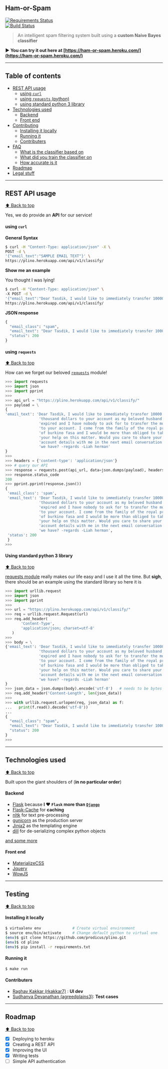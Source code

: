 <h2>Ham-or-Spam</h2>

[![Requirements Status](https://requires.io/github/inderpartap/ham-or-spam/requirements.svg?branch=master)](https://requires.io/github/inderpartap/ham-or-spam/requirements/?branch=master)
<br>
[![Build Status](https://travis-ci.org/inderpartap/ham-or-spam.svg?branch=master)](https://travis-ci.org/inderpartap/ham-or-spam)

> An intelligent spam filtering system built using a **custom Naive Bayes classifier**

**:arrow_forward: You can try it out here at [https://ham-or-spam.heroku.com/](https://ham-or-spam.heroku.com/)**

***

## Table of contents

- [REST API usage](#rest-api-usage)
    - [using `curl`](#using-curl)
    - [using `requests` (python)](#using-requests)
    - [using standard python 3 library](#using-standard-python-3-library)
- [Technologies used](#technologies-used)
    - [Backend](#backend)
    - [Front end](#front-end)
- [Contributing](#contributing)
    - [Installing it locally](#installing-it-locally)
    - [Running it](#running-it)
    - [Contributers](#contributers)
- [FAQ](#faq)
    - [What is the classifier based on](#what-is-the-classifier-based-on)
    - [What did you train the classifier on](#what-did-you-train-the-classifier-on)
    - [How accurate is it](#how-accurate-is-it)
- [Roadmap](#roadmap)
- [Legal stuff](#legal-stuff)

***

## REST API usage
[:arrow_up: Back to top](#table-of-contents)

Yes, we do provide an **API** for our service!

#### using `curl`

**General Syntax**

```bash
$ curl -H "Content-Type: application/json" -X \
POST -d \
'{"email_text":"SAMPLE EMAIL TEXT"}' \
https://plino.herokuapp.com/api/v1/classify/
```

**Show me an example**

You thought I was lying!

```bash
$ curl -H "Content-Type: application/json" \
-X POST -d \
'{"email_text":"Dear Tasdik, I would like to immediately transfer 10000 thousand dollars to your account as my beloved husband has expired and I have nobody to ask for to transfer the money to your account. I come from the family of the royal prince of burkino fasa and I would be more than obliged to take your help on this matter. Would you care to share your bank account details with me in the next email conversation that we have? -regards -Liah herman"}' \
https://plino.herokuapp.com/api/v1/classify/
```

**JSON response**

```python
{
  "email_class": "spam", 
  "email_text": "Dear Tasdik, I would like to immediately transfer 10000 thousand dollars to your account as my beloved husband has expired and I have nobody to ask for to transfer the money to your account. I come from the family of the royal prince of burkino fasa and I would be more than obliged to take your help on this matter. Would you care to share your bank account details with me in the next email conversation that we have? -regards -Liah herman", 
  "status": 200
}
```

#### using `requests`
[:arrow_up: Back to top](#table-of-contents)

How can we forget our beloved [`requests`](https://github.com/kennethreitz/requests) module!

```python
>>> import requests
>>> import json
>>> import pprint
>>>
>>> api_url = "https://plino.herokuapp.com/api/v1/classify/"
>>> payload = \
{
'email_text': 'Dear Tasdik, I would like to immediately transfer 10000 '
               'thousand dollars to your account as my beloved husband has '
               'expired and I have nobody to ask for to transfer the money '
               'to your account. I come from the family of the royal prince '
               'of burkino fasa and I would be more than obliged to take '
               'your help on this matter. Would you care to share your bank '
               'account details with me in the next email conversation that '
               'we have? -regards -Liah herman'
}
>>>
>>> headers = {'content-type': 'application/json'}
>>> # query our API
>>> response = requests.post(api_url, data=json.dumps(payload), headers=headers)
>>> response.status_code
200
>>> pprint.pprint(response.json())
{
 'email_class': 'spam',
 'email_text': 'Dear Tasdik, I would like to immediately transfer 10000 '
               'thousand dollars to your account as my beloved husband has '
               'expired and I have nobody to ask for to transfer the money '
               'to your account. I come from the family of the royal prince '
               'of burkino fasa and I would be more than obliged to take '
               'your help on this matter. Would you care to share your bank '
               'account details with me in the next email conversation that '
               'we have? -regards -Liah herman',
 'status': 200
 }
>>> 
```

#### Using standard python 3 library
[:arrow_up: Back to top](#table-of-contents)

[requests module](https://github.com/kennethreitz/requests) really makes our life easy and I use it all the time. But **sigh**, there should be an example using the standard library so here it is

```python
>>> import urllib.request
>>> import json
>>> import pprint 
>>>
>>> url = "https://plino.herokuapp.com/api/v1/classify/"
>>> req = urllib.request.Request(url)
>>> req.add_header(
       'Content-Type',
       'application/json; charset=utf-8'
   )
>>>
>>> body = \
{'email_text': 'Dear Tasdik, I would like to immediately transfer 10000 '
               'thousand dollars to your account as my beloved husband has '
               'expired and I have nobody to ask for to transfer the money '
               'to your account. I come from the family of the royal prince '
               'of burkino fasa and I would be more than obliged to take '
               'your help on this matter. Would you care to share your bank '
               'account details with me in the next email conversation that '
               'we have? -regards -Liah herman'
}
>>> json_data = json.dumps(body).encode('utf-8')   # needs to be bytes
>>> req.add_header('Content-Length', len(json_data))
>>>
>>> with urllib.request.urlopen(req, json_data) as f:
...   print(f.read().decode('utf-8'))
... 
{
  "email_class": "spam", 
  "email_text": "Dear Tasdik, I would like to immediately transfer 10000 thousand dollars to your account as my beloved husband has expired and I have nobody to ask for to transfer the money to your account. I come from the family of the royal prince of burkino fasa and I would be more than obliged to take your help on this matter. Would you care to share your bank account details with me in the next email conversation that we have? -regards -Liah herman", 
  "status": 200
}
>>> 
```

***

## Technologies used
[:arrow_up: Back to top](#table-of-contents)

Built upon the giant shoulders of (__in no particular order__)

#### Backend

- [Flask](http://flask.pocoo.org/) because __I ♥ `Flask` more than [`Django`](https://www.djangoproject.com/)__
- [Flask-Cache](https://pythonhosted.org/Flask-Cache/) for **caching**
- [nltk](http://nltk.org) for text pre-processing
- [gunicorn](http://gunicorn.org/) as the production server
- [Jinja2](http://jinja.pocoo.org/) as the templating engine
- [dill](https://pypi.python.org/pypi/dill) for de-serializing complex python objects

[and some more](https://github.com/prodicus/plino/blob/master/requirements.txt)

#### Front end

- [MaterializeCSS](http://materializecss.com/)
- [Jquery](https://jquery.com/)
- [WowJS](https://github.com/matthieua/WOW)

***

## Testing
[:arrow_up: Back to top](#table-of-contents)

#### Installing it locally

```bash
$ virtualenv env              # Create virtual environment
$ source env/bin/activate     # Change default python to virtual one
(env)$ git clone https://github.com/prodicus/plino.git
(env)$ cd plino
(env)$ pip install -r requirements.txt
```

#### Running it

```sh
$ make run
```


#### Contributers

- [Raghav Kakkar (rkakkar7)](https://github.com/rkakkar7) : **UI dev**
- [Sudhanva Devanathan (agreedplains3)](https://github.com/agreedplains3): **Test cases**

***

## Roadmap
[:arrow_up: Back to top](#table-of-contents)

- [x] Deploying to heroku
- [x] Creating a REST API
- [x] Improving the UI
- [x] Writing tests
- [ ] Simple API authentication
